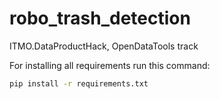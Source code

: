 # robo_trash_detection
ITMO.DataProductHack,  OpenDataTools track

For installing all requirements run this command:

```bash
pip install -r requirements.txt
```
